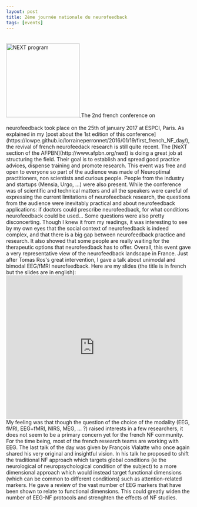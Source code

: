 ```yaml
---
layout: post
title: 2ème journée nationale du neurofeedback
tags: [events]
---
```

<a href="{{ site.url}}/lorraineperronnet/public/download/final-programme-en.pdf">
<img border="0" alt="NEXT program" src="/lorraineperronnet/public/img/next.png" width="200" style="margin:20px auto 20px auto">
</a>
The 2nd french conference on neurofeedback took place on the 25th of january 2017 at ESPCI, Paris. As explained in my [post about the 1st edition of this conference](https://lowpe.github.io/lorraineperronnet/2016/01/19/first_french_NF_day/), the revival of french neurofeedack research is still quite recent. The [NeXT section of the AFPBN](http://www.afpbn.org/next) is doing a great job at structuring the field. Their goal is to establish and spread good practice advices, dispense training and promote research. This event was free and open to everyone so part of the audience was made of Neuroptimal practitioners, non scientists and curious people. People from the industry and startups (Mensia, Urgo, ...) were also present. While the conference was of scientific and technical matters and all the speakers were careful of expressing the current limitations of neurofeedback research, the questions from the audience were inevitably practical and about neurofeedback applications: if doctors could prescribe neurofeedback, for what conditions neurofeedback could be used... Some questions were also pretty disconcerting. Though I knew it from my readings, it was interesting to see by my own eyes that the social context of neurofeedback is indeed complex, and that there is a big gap between neurofeedback practice and research. It also showed that some people are really waiting for the therapeutic options that neurofeedback has to offer. Overall, this event gave a very representative view of the neurofeedback landscape in France.
Just after Tomas Ros's great intervention, I gave a talk about unimodal and bimodal EEG/fMRI neurofeedback. 
Here are my slides (the title is in french but the slides are in english):
<iframe src="https://docs.google.com/presentation/d/1xp_1DW4uMHF6w2vC1PLcN2_6FnSWOxjY6NFLxaHV5gA/embed?start=false&loop=false&delayms=3000" frameborder="0" width="480" height="389" allowfullscreen="true" mozallowfullscreen="true" webkitallowfullscreen="true"></iframe>
My feeling was that though the question of the choice of the modality (EEG, fMRI, EEG+fMRI, NIRS, MEG, ... ?) raised interests in a few researchers, it does not seem to be a primary concern yet for the french NF community. For the time being, most of the french research teams are working with EEG. The last talk of the day was given by François Vialatte who once again shared his very original and insightful vision. In his talk he proposed to shift the traditional NF approach which targets global conditions (ie the neurological of neuropsychological condition of the subject) to a more dimensional approach which would instead target functional dimensions (which can be common to different conditions) such as attention-related markers. He gave a review of the vast number of EEG markers that have been shown to relate to functional dimensions. This could greatly widen the number of EEG-NF protocols and strenghten the effects of NF studies. 

